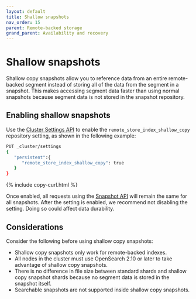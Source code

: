 ```yaml
---
layout: default
title: Shallow snapshots
nav_order: 15
parent: Remote-backed storage
grand_parent: Availability and recovery
---
```


# Shallow snapshots

Shallow copy snapshots allow you to reference data from an entire remote-backed segment instead of storing all of the data from the segment in a snapshot. This makes accessing segment data faster than using normal snapshots because segment data is not stored in the snapshot repository.

## Enabling shallow snapshots

Use the [Cluster Settings API]({{site.url}}{{site.baseurl}}/api-reference/cluster-api/cluster-settings/) to enable the `remote_store_index_shallow_copy` repository setting, as shown in the following example:

```bash
PUT _cluster/settings
{
   "persistent":{
      "remote_store_index_shallow_copy": true
   }
}
```
{% include copy-curl.html %}

Once enabled, all requests using the [Snapshot API]({{site.url}}{{site.baseurl}}/api-reference/snapshots/index/) will remain the same for all snapshots. After the setting is enabled, we recommend not disabling the setting. Doing so could affect data durability. 

## Considerations

Consider the following before using shallow copy snapshots:

- Shallow copy snapshots only work for remote-backed indexes.
- All nodes in the cluster must use OpenSearch 2.10 or later to take advantage of shallow copy snapshots.
- There is no difference in file size between standard shards and shallow copy snapshot shards because no segment data is stored in the snapshot itself.
- Searchable snapshots are not supported inside shallow copy snapshots.
